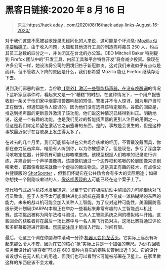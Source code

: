 # 黑客日链接:2020 年 8 月 16 日

> 原文:[https://hack aday . com/2020/08/16/hack aday-links-August-16-2020/](https://hackaday.com/2020/08/16/hackaday-links-august-16-2020/)

对于我们这些不愿被谷歌蜂巢思维同化的人来说，这可能是个坏消息: [Mozilla 似乎要触礁了](https://arstechnica.com/information-technology/2020/08/firefox-maker-mozilla-lays-off-250-workers-says-covid-19-lowered-revenue/)。由于收入问题，火狐和其他流行工具的制造商将裁员 250 人，约占其员工总数的四分之一，并关闭其在台北的办公室。CEO Mitchell Baker 特别提到 Firefox 团队中的“开发工具、内部工具和平台特性开发”将会减少投资。像现在许多公司一样，她设法将公司的困境归咎于新冠肺炎。这对我们来说似乎有点似是而非，但不管收入下降的原因是什么，我们都希望 Mozilla 能让 Firefox 继续存活下去。

说到我们邪恶的霸主，当谷歌[【意外】激活一些智能扬声器，在没有唤醒词](https://www.independent.co.uk/life-style/gadgets-and-tech/news/google-home-smart-speakers-listen-switch-on-smoke-detector-glass-breaking-a9652991.html)的情况下监听家庭事件时，看起来又是一个“糟糕”的时刻。在这种情况下，一个用户报告收到一条关于他们家中烟雾报警器响起的短信。警报并不令人惊讶，因为用户当时正在做饭，但通知是令人惊讶的，因为他们没有选择该特定服务。谷歌的回应是，推送到扬声器的更新意外激活了该功能，他们说这种情况已经得到纠正。明确地说，这是一个有趣的功能，也是我们见过的智能扬声器的更引人注目的用例之一，但这是我们肯定希望在激活它之前签署的东西。是的，事故是会发生的，但是这种事故最近似乎在谷歌身上发生得太多了。

在过去的几个月里，我们可能都有过在公共场合咳嗽的经历。不管戴没戴面具，你都在奋力反击痒痒，唯恐有人听到你，以为你被感染了。但是现在，多亏了深度学习咳嗽定位器，计算机有可能让你咳嗽羞愧。该模型根据人们咳嗽的记录进行训练，并耦合到一个声学摄像机，该摄像机通过一个边界框和咳嗽的轮廓图像来识别咳嗽者，该图像看起来就像一个虚拟的微生物云。这是真正有趣的技术，有点像公共健康版的 [ShotSpotter](https://www.shotspotter.com/) ，但我们怀疑它在公共场合会有多大的实际用途；如果你想找一个刚刚咳嗽过的人，[像这样表现的人](https://www.youtube.com/watch?v=GEStsLJZhzo)可能已经在这个案子上了。

现代喷气式战斗机技术发展迅速，以至于它们在极端机动中施加的力可能很快对飞行员致命。鉴于人类不太可能很快进化出抵抗在高重力下变成一滩粘糊糊的东西的能力，未来的战斗机可能会加入某种人工智能。为了应对这种可能性，美国国防高级研究计划局(DARPA)本周正在举办一些看起来非常有趣的人工智能战斗机比赛。这项挑战被称为阿尔法格斗测试，它从人工智能系统之间的模拟格斗开始。这些回合的获胜者将在最后一场比赛中与一名人类飞行员对决，这场比赛将通过评论和多屏幕报道进行直播。[您需要注册](https://events.jhuapl.edu/event/ab896ac7-6eef-4676-975c-74c6a2670dcd/summary)才能加入行动，时间有限。

最后，让这三个词在你脑海中滚动一分钟:[机器人变色龙舌头](https://spectrum.ieee.org/tech-talk/robotics/robotics-hardware/robotic-chameleon-tongue-snatches-objects)。它实际上远没有听起来那么令人不安，因为在它的核心“抢”实际上只是一个加强的卷尺。为远程回收任务而设计的“掠夺者”可以在 600 毫秒内将它的钢铁长管射出近 1 米。它的设计者设想它在无人机上的用途，但我们也可以看到它可能被部署在卫星上。在家里做这样的东西应该不会太难。